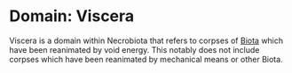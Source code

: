 # Domain: Viscera

Viscera is a domain within Necrobiota that refers to corpses of [Biota](../../biota/introduction.md) which have been reanimated by void energy. This notably does not include corpses which have been reanimated by mechanical means or other Biota.